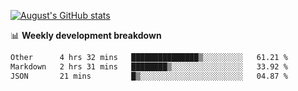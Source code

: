 
[![August's GitHub stats](https://github-readme-stats.vercel.app/api?username=zou-weidong&show_icons=true&theme=radical)](https://github.com/zou-weidong)


📊 **Weekly development breakdown**
<!--START_SECTION:waka-->

```txt
Other      4 hrs 32 mins   ███████████████▒░░░░░░░░░   61.21 %
Markdown   2 hrs 31 mins   ████████▒░░░░░░░░░░░░░░░░   33.92 %
JSON       21 mins         █▒░░░░░░░░░░░░░░░░░░░░░░░   04.87 %
```

<!--END_SECTION:waka-->
